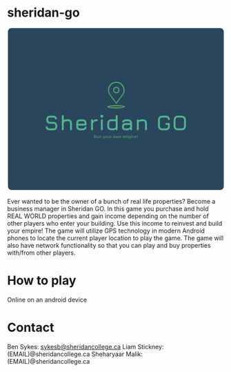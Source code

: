# sheridan-go

![Sheridan GO Logo](/image-resources/Sheridan-GO-Logo.png?raw=true "Sheridan GO")

Ever wanted to be the owner of a bunch of real life properties? Become a business manager in Sheridan GO. In this game you purchase and hold REAL WORLD properties and gain income depending on the number of other players who enter your building. Use this income to reinvest and build your empire! The game will utilize GPS technology in modern Android phones to locate the current player location to play the game. The game will also have network functionality so that you can play and buy properties with/from other players.

# How to play
Online on an android device

# Contact
Ben Sykes: sykesb@sheridancollege.ca
Liam Stickney: (EMAIL)@sheridancollege.ca
Sheharyaar Malik: (EMAIL)@sheridancollege.ca
